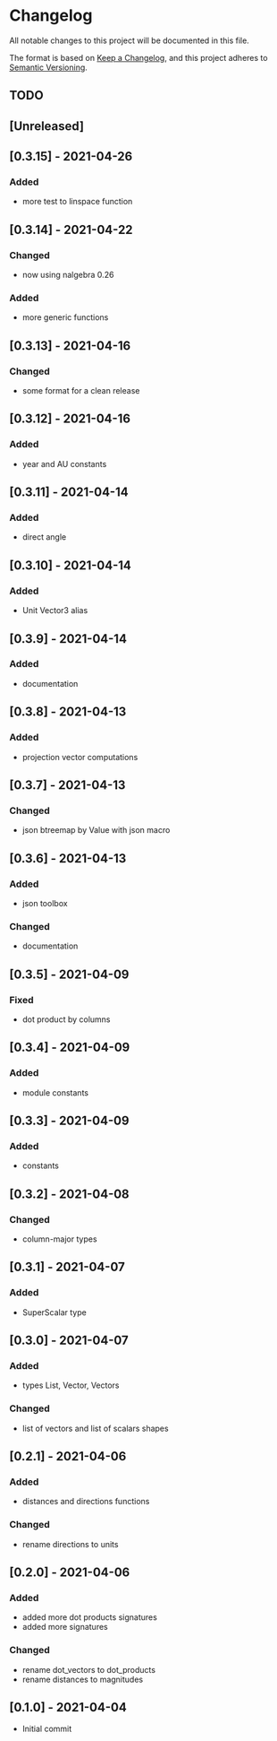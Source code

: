 # Changelog

All notable changes to this project will be documented in this file.

The format is based on [Keep a Changelog](https://keepachangelog.com/en/1.0.0/),
and this project adheres to [Semantic Versioning](https://semver.org/spec/v2.0.0.html).

## TODO

## [Unreleased]

## [0.3.15] - 2021-04-26

### Added

+ more test to linspace function

## [0.3.14] - 2021-04-22

### Changed

+ now using nalgebra 0.26

### Added

+ more generic functions

## [0.3.13] - 2021-04-16

### Changed

+ some format for a clean release

## [0.3.12] - 2021-04-16

### Added

+ year and AU constants

## [0.3.11] - 2021-04-14

### Added

+ direct angle

## [0.3.10] - 2021-04-14

### Added

+ Unit Vector3 alias

## [0.3.9] - 2021-04-14

### Added

+ documentation

## [0.3.8] - 2021-04-13

### Added

+ projection vector computations

## [0.3.7] - 2021-04-13

### Changed

+ json btreemap by Value with json macro

## [0.3.6] - 2021-04-13

### Added

+ json toolbox

### Changed

+ documentation

## [0.3.5] - 2021-04-09

### Fixed

+ dot product by columns

## [0.3.4] - 2021-04-09

### Added

+ module constants

## [0.3.3] - 2021-04-09

### Added

+ constants

## [0.3.2] - 2021-04-08

### Changed

+ column-major types

## [0.3.1] - 2021-04-07

### Added

+ SuperScalar type

## [0.3.0] - 2021-04-07

### Added

+ types List, Vector, Vectors

### Changed

+ list of vectors and list of scalars shapes

## [0.2.1] - 2021-04-06

### Added

+ distances and directions functions

### Changed

+ rename directions to units

## [0.2.0] - 2021-04-06

### Added

+ added more dot products signatures
+ added more signatures

### Changed

+ rename dot_vectors to dot_products
+ rename distances to magnitudes

## [0.1.0] - 2021-04-04

+ Initial commit
